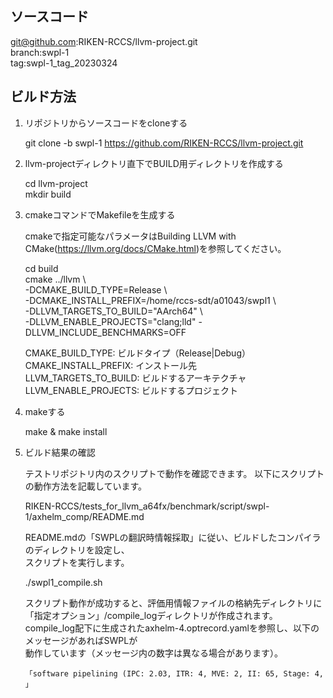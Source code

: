 ## ソースコード
git@github.com:RIKEN-RCCS/llvm-project.git  
branch:swpl-1  
tag:swpl-1_tag_20230324

## ビルド方法

1. リポジトリからソースコードをcloneする

      git clone -b swpl-1 https://github.com/RIKEN-RCCS/llvm-project.git

2. llvm-projectディレクトリ直下でBUILD用ディレクトリを作成する

      cd llvm-project  
      mkdir build

3. cmakeコマンドでMakefileを生成する

      cmakeで指定可能なパラメータはBuilding LLVM with CMake(https://llvm.org/docs/CMake.html)を参照してください。

      cd build  
      cmake ../llvm \  
         -DCMAKE_BUILD_TYPE=Release \  
         -DCMAKE_INSTALL_PREFIX=/home/rccs-sdt/a01043/swpl1 \  
         -DLLVM_TARGETS_TO_BUILD="AArch64" \  
         -DLLVM_ENABLE_PROJECTS="clang;lld" -DLLVM_INCLUDE_BENCHMARKS=OFF  

      CMAKE_BUILD_TYPE:      ビルドタイプ（Release|Debug）  
      CMAKE_INSTALL_PREFIX:  インストール先  
      LLVM_TARGETS_TO_BUILD: ビルドするアーキテクチャ  
      LLVM_ENABLE_PROJECTS:  ビルドするプロジェクト  

4. makeする

      make & make install

5. ビルド結果の確認

      テストリポジトリ内のスクリプトで動作を確認できます。
      以下にスクリプトの動作方法を記載しています。

      RIKEN-RCCS/tests_for_llvm_a64fx/benchmark/script/swpl-1/axhelm_comp/README.md


      README.mdの「SWPLの翻訳時情報採取」に従い、ビルドしたコンパイラのディレクトリを設定し、  
      スクリプトを実行します。

      ./swpl1_compile.sh

      スクリプト動作が成功すると、評価用情報ファイルの格納先ディレクトリに  
     「指定オプション」/compile_logディレクトリが作成されます。  
      compile_log配下に生成されたaxhelm-4.optrecord.yamlを参照し、以下のメッセージがあればSWPLが  
      動作しています（メッセージ内の数字は異なる場合があります）。

       「software pipelining (IPC: 2.03, ITR: 4, MVE: 2, II: 65, Stage: 4, 」
